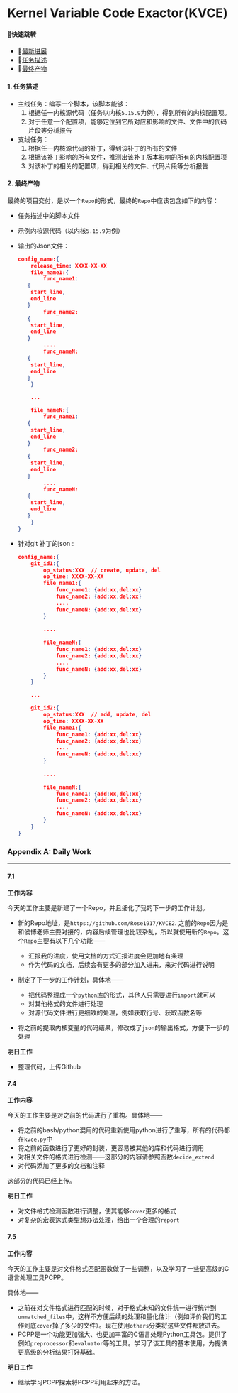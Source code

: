 # Kernel Variable Code Exactor(KVCE) 

#### 🔗快速跳转

- 🚀[最新进展](#74)
- 🎉[任务描述](#1-任务描述)
- 🎈[最终产物](#2-最终产物)

#### 1. 任务描述

* 主线任务：编写一个脚本，该脚本能够：
  1. 根据任一内核源代码（任务以内核`5.15.9`为例），得到所有的内核配置项。
  2. 对于任意一个配置项，能够定位到它所对应和影响的文件、文件中的代码片段等分析报告
* 支线任务：
  1. 根据任一内核源代码的补丁，得到该补丁的所有的文件
  2. 根据该补丁影响的所有文件，推测出该补丁版本影响的所有的内核配置项
  3. 对该补丁的相关的配置项，得到相关的文件、代码片段等分析报告

#### 2. 最终产物

最终的项目交付，是以一个`Repo`的形式，最终的`Repo`中应该包含如下的内容：

* 任务描述中的脚本文件

* 示例内核源代码（以内核`5.15.9`为例）

* 输出的Json文件：

  ```json
  config_name:{
      release_time: XXXX-XX-XX
      file_name1:{
          func_name1: 
     {
      start_line,
      end_line
     }
          func_name2:
     {
      start_line,
      end_line
     }  
          ....
          func_nameN: 
     {
      start_line,
      end_line
     }
      } 
  
      ...
  
      file_nameN:{
          func_name1:    
     {
      start_line,
      end_line
     }
          func_name2: 
     {
      start_line,
      end_line
     }
          ....
          func_nameN:    
     {
      start_line,
      end_line
     }
      }  
  }   
  ```

  

* 针对git 补丁的json :

  ```json
  config_name:{
      git_id1:{
          op_status:XXX  // create, update, del 
          op_time: XXXX-XX-XX
          file_name1:{
              func_name1: {add:xx,del:xx}
              func_name2: {add:xx,del:xx}
              ....
              func_nameN: {add:xx,del:xx}
          }  
             
          ....
          
          file_nameN:{
              func_name1: {add:xx,del:xx}
              func_name2: {add:xx,del:xx}
              ....
              func_nameN: {add:xx,del:xx}
          }     
      }
  
      ...
  
      git_id2:{
          op_status:XXX  // add, update, del 
          op_time: XXXX-XX-XX
          file_name1:{
              func_name1: {add:xx,del:xx}
              func_name2: {add:xx,del:xx}
              ....
              func_nameN: {add:xx,del:xx}
          }  
             
          ....
          
          file_nameN:{
              func_name1: {add:xx,del:xx}
              func_name2: {add:xx,del:xx}
              ....
              func_nameN: {add:xx,del:xx}
          }     
      } 
  }
  ```

  

### Appendix A: Daily Work

---

#### 7.1 

**工作内容**

今天的工作主要是新建了一个Repo，并且细化了我的下一步的工作计划。

* 新的Repo地址，是`https://github.com/Rose1917/KVCE2`. 之前的`Repo`因为是和侯博老师主要对接的，内容后续管理也比较杂乱，所以就使用新的`Repo`。这个`Repo`主要有以下几个功能——
  * 汇报我的进度，使用文档的方式汇报进度会更加地有条理
  * 作为代码的文档，后续会有更多的部分加入进来，来对代码进行说明

* 制定了下一步的工作计划，具体地——
  * 把代码整理成一个`python`库的形式，其他人只需要进行`import`就可以
  * 对其他格式的文件进行处理
  * 对源代码文件进行更细致的处理，例如获取行号、获取函数名等

* 将之前的提取内核变量的代码结果，修改成了`json`的输出格式，方便下一步的处理

**明日工作**

* 整理代码，上传Github

#### 7.4

**工作内容**

今天的工作主要是对之前的代码进行了重构。具体地——

* 将之前的bash/python混用的代码重新使用python进行了重写，所有的代码都在`kvce.py`中
* 将之前的函数进行了更好的封装，更容易被其他的库和代码进行调用
* 对相关文件的格式进行检测——这部分的内容请参照函数`decide_extend`
* 对代码添加了更多的文档和注释

这部分的代码已经上传。

**明日工作**

* 对文件格式检测函数进行调整，使其能够`cover`更多的格式
* 对复杂的宏表达式类型想办法处理，给出一个合理的`report`

#### 7.5 

**工作内容**

今天的工作主要是对文件格式匹配函数做了一些调整，以及学习了一些更高级的C语言处理工具PCPP。

具体地——

* 之前在对文件格式进行匹配的时候，对于格式未知的文件统一进行统计到`unmatched_files`中，这样不方便后续的处理和量化估计（例如评价我们的工作到底`cover`掉了多少的文件）。现在使用`others`分类将这些文件都放进去。
* PCPP是一个功能更加强大、也更加丰富的C语言处理Python工具包。提供了例如`preprocessor`和`evaluator`等的工具。学习了该工具的基本使用，为提供更高级的分析结果打好基础。

**明日工作**

* 继续学习PCPP探索将PCPP利用起来的方法。